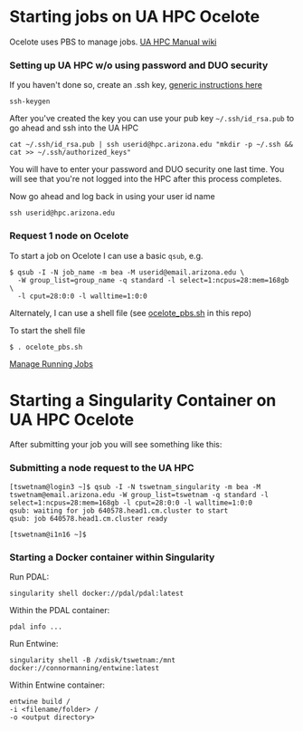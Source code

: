 # Starting jobs on UA HPC Ocelote

Ocelote uses PBS to manage jobs. [UA HPC Manual wiki](https://confluence.arizona.edu/display/UAHPC/Training)

### Setting up UA HPC w/o using password and DUO security

If you haven't done so, create an .ssh key, [generic instructions here](https://www.digitalocean.com/community/tutorials/ssh-essentials-working-with-ssh-servers-clients-and-keys)

```
ssh-keygen
```

After you've created the key you can use your pub key `~/.ssh/id_rsa.pub` to go ahead and ssh into the UA HPC

```
cat ~/.ssh/id_rsa.pub | ssh userid@hpc.arizona.edu "mkdir -p ~/.ssh && cat >> ~/.ssh/authorized_keys"
```

You will have to enter your password and DUO security one last time. You will see that you're not logged into the HPC after this process completes.

Now go ahead and log back in using your user id name

```
ssh userid@hpc.arizona.edu
```

### Request 1 node on Ocelote

To start a job on Ocelote I can use a basic `qsub`, e.g.

```
$ qsub -I -N job_name -m bea -M userid@email.arizona.edu \
  -W group_list=group_name -q standard -l select=1:ncpus=28:mem=168gb \
  -l cput=28:0:0 -l walltime=1:0:0
```

Alternately, I can use a shell file (see [ocelote_pbs.sh](https://github.com/tyson-swetnam/eemt-singularity-dev/blob/master/ua_hpc/ocelote_pbs.sh) in this repo)

To start the shell file

```
$ . ocelote_pbs.sh
```

[Manage Running Jobs](https://confluence.arizona.edu/display/UAHPC/Running+Jobs)

# Starting a Singularity Container on UA HPC Ocelote

After submitting your job you will see something like this:

### Submitting a node request to the UA HPC
```
[tswetnam@login3 ~]$ qsub -I -N tswetnam_singularity -m bea -M tswetnam@email.arizona.edu -W group_list=tswetnam -q standard -l select=1:ncpus=28:mem=168gb -l cput=28:0:0 -l walltime=1:0:0
qsub: waiting for job 640578.head1.cm.cluster to start
qsub: job 640578.head1.cm.cluster ready

[tswetnam@i1n16 ~]$
```

### Starting a Docker container within Singularity

Run PDAL:

```
singularity shell docker://pdal/pdal:latest
```

Within the PDAL container:

```
pdal info ...
```

Run Entwine:

```
singularity shell -B /xdisk/tswetnam:/mnt docker://connormanning/entwine:latest
```

Within Entwine container:

```
entwine build /
-i <filename/folder> /
-o <output directory>
```
